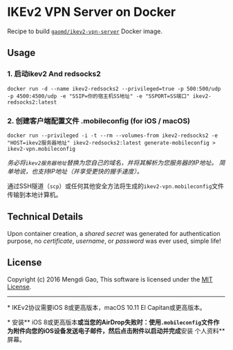 # IKEv2 VPN Server on Docker

Recipe to build [`gaomd/ikev2-vpn-server`](https://registry.hub.docker.com/u/gaomd/ikev2-vpn-server/) Docker image.

## Usage

### 1. 启动ikev2 And redsocks2

    docker run -d --name ikev2-redsocks2 --privileged=true -p 500:500/udp -p 4500:4500/udp -e "SSIP=你的宿主机SS地址" -e "SSPORT=SS端口" ikev2-redsocks2:latest

### 2. 创建客户端配置文件 .mobileconfig (for iOS / macOS)

    docker run --privileged -i -t --rm --volumes-from ikev2-redsocks2 -e "HOST=ikev2服务器地址" ikev2-redsocks2:latest generate-mobileconfig > ikev2-vpn.mobileconfig

*务必将`ikev2服务器地址`替换为您自己的域名，并将其解析为您服务器的IP地址。 简单地说，也支持IP地址（并享受更快的握手速度）。*

通过SSH隧道（`scp`）或任何其他安全方法将生成的`ikev2-vpn.mobileconfig`文件传输到本地计算机。

## Technical Details

Upon container creation, a *shared secret* was generated for authentication purpose, no *certificate*, *username*, or *password* was ever used, simple life!

## License

Copyright (c) 2016 Mengdi Gao, This software is licensed under the [MIT License](LICENSE).

---

\* IKEv2协议需要iOS 8或更高版本，macOS 10.11 El Capitan或更高版本。

\* 安装** iOS 8或更高版本**或当您的AirDrop失败时：使用`.mobileconfig`文件作为附件向您的iOS设备发送电子邮件，然后点击附件以启动并完成**安装 个人资料**屏幕。
